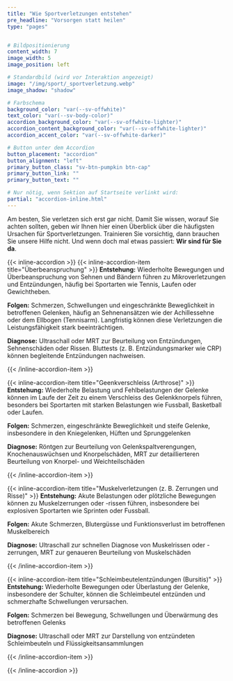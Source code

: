 ```yaml
---
title: "Wie Sportverletzungen entstehen"
pre_headline: "Vorsorgen statt heilen" 
type: "pages"


# Bildpositionierung
content_width: 7
image_width: 5
image_position: left

# Standardbild (wird vor Interaktion angezeigt)
image: "/img/sport/_sportverletzung.webp"
image_shadow: "shadow"

# Farbschema
background_color: "var(--sv-offwhite)"
text_color: "var(--sv-body-color)"
accordion_background_color: "var(--sv-offwhite-lighter)"
accordion_content_background_color: "var(--sv-offwhite-lighter)"
accordion_accent_color: "var(--sv-offwhite-darker)"

# Button unter dem Accordion
button_placement: "accordion"
button_alignment: "left"
primary_button_class: "sv-btn-pumpkin btn-cap"
primary_button_link: ""
primary_button_text: ""

# Nur nötig, wenn Sektion auf Startseite verlinkt wird:
partial: "accordion-inline.html"
---
```


Am besten, Sie verletzen sich erst gar nicht. Damit Sie wissen, worauf Sie achten sollten, geben wir Ihnen hier einen Überblick über die häufigsten Ursachen für Sportverletzungen. Trainieren Sie vorsichtig, dann brauchen Sie unsere Hilfe nicht. Und wenn doch mal etwas passiert: **Wir sind für Sie da**.

{{< inline-accordion >}}
{{< inline-accordion-item title="Überbeanspruchung" >}}
**Entstehung:** Wiederholte Bewegungen und Überbeanspruchung von Sehnen und Bändern führen zu Mikroverletzungen und Entzündungen, häufig bei Sportarten wie Tennis, Laufen oder Gewichtheben.

**Folgen:** Schmerzen, Schwellungen und eingeschränkte Beweglichkeit in betroffenen Gelenken, häufig an Sehnenansätzen wie der Achillessehne oder dem Ellbogen (Tennisarm). Langfristig können diese Verletzungen die Leistungsfähigkeit stark beeinträchtigen.

**Diagnose:** Ultraschall oder MRT zur Beurteilung von Entzündungen, Sehnenschäden oder Rissen. Bluttests (z. B. Entzündungsmarker wie CRP) können begleitende Entzündungen nachweisen.

{{< /inline-accordion-item >}}

{{< inline-accordion-item title="Geenkverschleiss (Arthrose)" >}}
**Entstehung:** Wiederholte Belastung und Fehlbelastungen der Gelenke können im Laufe der Zeit zu einem Verschleiss des Gelenkknorpels führen, besonders bei Sportarten mit starken Belastungen wie Fussball, Basketball oder Laufen.

**Folgen:** Schmerzen, eingeschränkte Beweglichkeit und steife Gelenke, insbesondere in den Kniegelenken, Hüften und Sprunggelenken

**Diagnose:** Röntgen zur Beurteilung von Gelenkspaltverengungen, Knochenauswüchsen und Knorpelschäden, MRT zur detaillierteren Beurteilung von Knorpel- und Weichteilschäden

{{< /inline-accordion-item >}}

{{< inline-accordion-item title="Muskelverletzungen (z. B. Zerrungen und Risse)" >}}
**Entstehung:** Akute Belastungen oder plötzliche Bewegungen können zu Muskelzerrungen oder -rissen führen, insbesondere bei explosiven Sportarten wie Sprinten oder Fussball.

**Folgen:** Akute Schmerzen, Blutergüsse und Funktionsverlust im betroffenen Muskelbereich

**Diagnose:** Ultraschall zur schnellen Diagnose von Muskelrissen oder -zerrungen, MRT zur genaueren Beurteilung von Muskelschäden

{{< /inline-accordion-item >}}

{{< inline-accordion-item title="Schleimbeutelentzündungen (Bursitis)" >}}
**Entstehung:** Wiederholte Bewegungen oder Überlastung der Gelenke, insbesondere der Schulter, können die Schleimbeutel entzünden und schmerzhafte Schwellungen verursachen.

**Folgen:** Schmerzen bei Bewegung, Schwellungen und Überwärmung des betroffenen Gelenks

**Diagnose:** Ultraschall oder MRT zur Darstellung von entzündeten Schleimbeuteln und Flüssigkeitsansammlungen

{{< /inline-accordion-item >}}

{{< /inline-accordion >}}